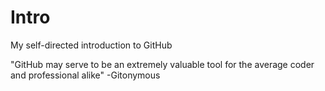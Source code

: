 # Intro
My self-directed introduction to GitHub

"GitHub may serve to be an extremely valuable tool for the average coder and professional alike"
-Gitonymous
